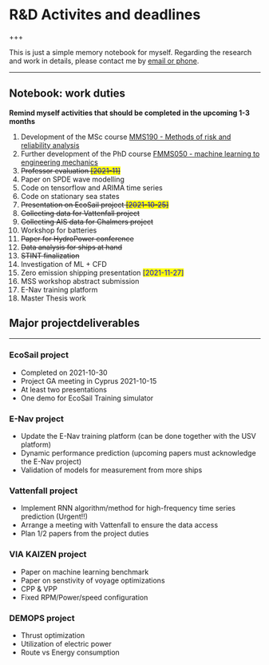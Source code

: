 # R&D Activites and deadlines
+++

This is just a simple memory notebook for myself. Regarding the research and work in details, please contact me by [email or phone](https://www.chalmers.se/en/staff/Pages/wengang-mao.aspx).

---

## Notebook: work duties

**Remind myself activities that should be completed in the upcoming 1-3 months**
1. Development of the MSc course [MMS190 - Methods of risk and reliability analysis](https://wengangmao.github.io/mms190)
2. Further development of the PhD course [FMMS050 - machine learning to engineering mechanics](https://wengangmao.github.io/fmms050)
3. <strike>Professor evaluation <span style = "background: yellow; color: blue">[2021-11]</span></strike>
4. Paper on SPDE wave modelling
5. Code on tensorflow and ARIMA time series
6. Code on stationary sea states
7. <strike>Presentation on EcoSail project <span style = "background: yellow; color: blue">[2021-10-25]</span></strike>
8. <strike>Collecting data for Vattenfall project</strike>
9. <strike>Collecting AIS data for Chalmers project</strike>
10. Workshop for batteries
11. <strike>Paper for HydroPower conference</strike>
12. <strike>Data analysis for ships at hand</strike>
13. <strike>STINT finalization</strike>
14. Investigation of ML + CFD
15. Zero emission shipping presentation  <span style = "background: yellow; color: blue">[2021-11-27]</span>
16. MSS workshop abstract submission
17. E-Nav training platform
18. Master Thesis work


## Major projectdeliverables 

---

### EcoSail project
- Completed on 2021-10-30
- Project GA meeting in Cyprus 2021-10-15
- At least two presentations
- One demo for EcoSail Training simulator

### E-Nav project
- Update the E-Nav training platform (can be done together with the USV platform)
- Dynamic performance prediction (upcoming papers must acknowledge the E-Nav project)
- Validation of models for measurement from more ships

### Vattenfall project
- Implement RNN algorithm/method for high-frequency time series prediction (Urgent!!)
- Arrange a meeting with Vattenfall to ensure the data access
- Plan 1/2 papers from the project duties

### VIA KAIZEN project
- Paper on machine learning benchmark
- Paper on senstivity of voyage optimizations
- CPP & VPP
- Fixed RPM/Power/speed configuration

### DEMOPS project
- Thrust optimization
- Utilization of electric power
- Route vs Energy consumption